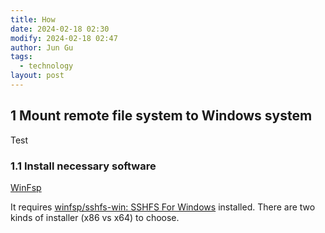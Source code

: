 ```yaml
---
title: How
date: 2024-02-18 02:30
modify: 2024-02-18 02:47
author: Jun Gu
tags:
  - technology
layout: post
---
```


## 1 Mount remote file system to Windows system
Test

### 1.1 Install necessary software 

[WinFsp](https://winfsp.dev/rel/)

It requires [winfsp/sshfs-win: SSHFS For Windows](https://github.com/winfsp/sshfs-win) installed. There are two kinds of installer (x86 vs x64) to choose.
